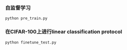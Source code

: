 ### 自监督学习
```
python pre_train.py
```

### 在CIFAR-100上进行linear classification protocol
```
python finetune_test.py
```
